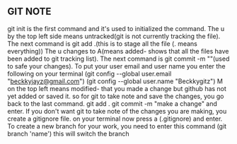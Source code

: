 ## GIT NOTE
git init is the first command and it's used to initialized the command.
The u by the top left side means untracked(git is not currently tracking the file).
The next command is git add .(this is to stage all the file (. means everything))
The u changes to A(means added- shows that all the files have been added to git tracking list).
The next command is git commit -m ""(used to safe your changes).
To put your user email and user name you enter the following on your terminal
(git config --global user.email "beckkyjayz@gmail.com")
(git config --global user.name "Beckkygitz") 
M on the top left means modified- that you made a change but github has not yet added or saved it. so for git to take note and save the changes, you go back to the last command.
git add .
git commit -m "make a change" and enter.
If you don't want git to take note of the changes you are making, you create a gitignore file. on your terminal now press a (.gitignore) and enter.
To create a new branch for your work, you need to enter this command (git branch 'name') this will switch the branch